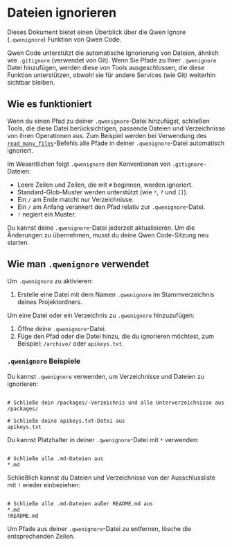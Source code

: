 # Dateien ignorieren

Dieses Dokument bietet einen Überblick über die Qwen Ignore (`.qwenignore`) Funktion von Qwen Code.

Qwen Code unterstützt die automatische Ignorierung von Dateien, ähnlich wie `.gitignore` (verwendet von Git). Wenn Sie Pfade zu Ihrer `.qwenignore` Datei hinzufügen, werden diese von Tools ausgeschlossen, die diese Funktion unterstützen, obwohl sie für andere Services (wie Git) weiterhin sichtbar bleiben.

## Wie es funktioniert

Wenn du einen Pfad zu deiner `.qwenignore`-Datei hinzufügst, schließen Tools, die diese Datei berücksichtigen, passende Dateien und Verzeichnisse von ihren Operationen aus. Zum Beispiel werden bei Verwendung des [`read_many_files`](./tools/multi-file.md)-Befehls alle Pfade in deiner `.qwenignore`-Datei automatisch ignoriert.

Im Wesentlichen folgt `.qwenignore` den Konventionen von `.gitignore`-Dateien:

- Leere Zeilen und Zeilen, die mit `#` beginnen, werden ignoriert.
- Standard-Glob-Muster werden unterstützt (wie `*`, `?` und `[]`).
- Ein `/` am Ende matcht nur Verzeichnisse.
- Ein `/` am Anfang verankert den Pfad relativ zur `.qwenignore`-Datei.
- `!` negiert ein Muster.

Du kannst deine `.qwenignore`-Datei jederzeit aktualisieren. Um die Änderungen zu übernehmen, musst du deine Qwen Code-Sitzung neu starten.

## Wie man `.qwenignore` verwendet

Um `.qwenignore` zu aktivieren:

1. Erstelle eine Datei mit dem Namen `.qwenignore` im Stammverzeichnis deines Projektordners.

Um eine Datei oder ein Verzeichnis zu `.qwenignore` hinzuzufügen:

1. Öffne deine `.qwenignore`-Datei.
2. Füge den Pfad oder die Datei hinzu, die du ignorieren möchtest, zum Beispiel: `/archive/` oder `apikeys.txt`.

### `.qwenignore` Beispiele

Du kannst `.qwenignore` verwenden, um Verzeichnisse und Dateien zu ignorieren:

```

# Schließe dein /packages/-Verzeichnis und alle Unterverzeichnisse aus
/packages/

# Schließe deine apikeys.txt-Datei aus
apikeys.txt
```

Du kannst Platzhalter in deiner `.qwenignore`-Datei mit `*` verwenden:

```

# Schließe alle .md-Dateien aus
*.md
```

Schließlich kannst du Dateien und Verzeichnisse von der Ausschlussliste mit `!` wieder einbeziehen:

```

# Schließe alle .md-Dateien außer README.md aus
*.md
!README.md
```

Um Pfade aus deiner `.qwenignore`-Datei zu entfernen, lösche die entsprechenden Zeilen.